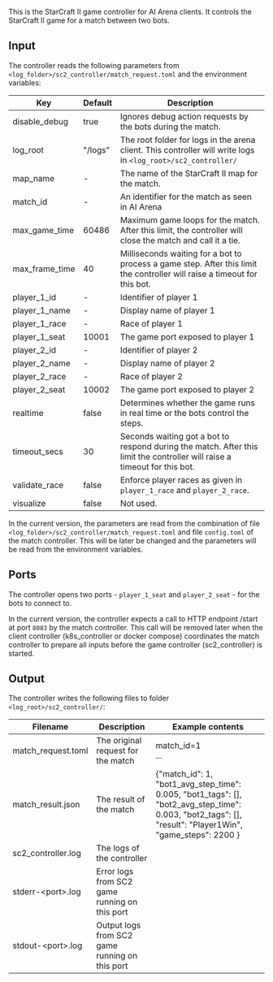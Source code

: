 This is the StarCraft II game controller for AI Arena clients.
It controls the StarCraft II game for a match between two bots.

## Input

The controller reads the following parameters from `<log_folder>/sc2_controller/match_request.toml` and the environment variables:

| Key | Default | Description |
|-----|---------|-------------|
| disable_debug | true | Ignores debug action requests by the bots during the match. |
| log_root | "/logs" | The root folder for logs in the arena client. This controller will write logs in `<log_root>/sc2_controller/` |
| map_name | - | The name of the StarCraft II map for the match. |
| match_id | - | An identifier for the match as seen in AI Arena |
| max_game_time | 60486 | Maximum game loops for the match. After this limit, the controller will close the match and call it a tie. |
| max_frame_time | 40 | Milliseconds waiting for a bot to process a game step. After this limit the controller will raise a timeout for this bot. |
| player_1_id | - | Identifier of player 1 |
| player_1_name | - | Display name of player 1 |
| player_1_race | - | Race of player 1 |
| player_1_seat | 10001 | The game port exposed to player 1 |
| player_2_id | - | Identifier of player 2 |
| player_2_name | - | Display name of player 2 |
| player_2_race | - | Race of player 2 |
| player_2_seat | 10002 | The game port exposed to player 2 |
| realtime | false | Determines whether the game runs in real time or the bots control the steps. |
| timeout_secs | 30 | Seconds waiting got a bot to respond during the match. After this limit the controller will raise a timeout for this bot. |
| validate_race | false | Enforce player races as given in `player_1_race` and `player_2_race`. |
| visualize | false | Not used. |

In the current version, the parameters are read from the combination of file `<log_folder>/sc2_controller/match_request.toml` and file `config.toml` of the match controller.
This will be later be changed and the parameters will be read from the environment variables.

## Ports

The controller opens two ports - `player_1_seat` and `player_2_seat` - for the bots to connect to.

In the current version, the controller expects a call to HTTP endpoint /start at port `8083` by the match controller.
This call will be removed later when the client controller (k8s_controller or docker compose) coordinates the match controller to prepare all inputs before the game controller (sc2_controller) is started.

## Output

The controller writes the following files to folder `<log_root>/sc2_controller/`:

| Filename | Description | Example contents |
|----------|-------------|---------|
| match_request.toml | The original request for the match | match_id=1<br>... |
| match_result.json | The result of the match | {"match_id": 1, "bot1_avg_step_time": 0.005, "bot1_tags": [], "bot2_avg_step_time": 0.003, "bot2_tags": [], "result": "Player1Win", "game_steps": 2200 } |
| sc2_controller.log | The logs of the controller | |
| stderr-\<port>.log | Error logs from SC2 game running on this port | |
| stdout-\<port>.log | Output logs from SC2 game running on this port | |
